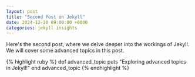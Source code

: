```yaml
---
layout: post
title: "Second Post on Jekyll"
date: 2024-12-20 09:00:00 +0000
categories: jekyll insights
---
```


Here's the second post, where we delve deeper into the workings of Jekyll. We will cover some advanced topics in this post.

{% highlight ruby %}
def advanced_topic
puts "Exploring advanced topics in Jekyll!"
end
advanced_topic
{% endhighlight %}

